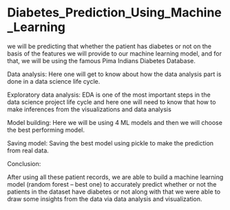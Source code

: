 # Diabetes_Prediction_Using_Machine_Learning

we will be predicting that whether the patient has diabetes or not on the basis of the features we will provide to our machine learning model, and for that, we will be using the famous Pima Indians Diabetes Database.

Data analysis: Here one will get to know about how the data analysis part is done in a data science life cycle.

Exploratory data analysis: EDA is one of the most important steps in the data science project life cycle and here one will need to know that how to make inferences from the visualizations and data analysis

Model building: Here we will be using 4 ML models and then we will choose the best performing model.

Saving model: Saving the best model using pickle to make the prediction from real data.

Conclusion:

After using all these patient records, we are able to build a machine learning model (random forest – best one) to accurately predict whether or not the patients in the dataset have diabetes or not along with that we were able to draw some insights from the data via data analysis and visualization.
